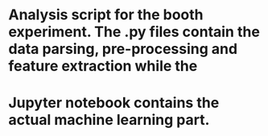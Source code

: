 # Analysis script for the booth experiment. The .py files contain the data parsing, pre-processing and feature extraction while the
# Jupyter notebook contains the actual machine learning part.

